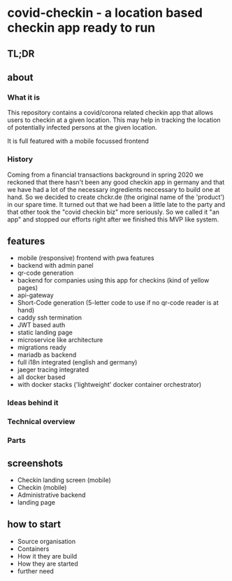 # covid-checkin - a location based checkin app ready to run

## TL;DR

## about

### What it is

This repository contains a covid/corona related checkin app that allows users to checkin at a given location.
This may help in tracking the location of potentially infected persons at the given location.

It is full featured with a mobile focussed frontend
### History

Coming from a financial transactions background in spring 2020 we reckoned that there hasn't been any good checkin app in germany and that we have had a lot of the necessary ingredients neccessary to build one at hand. So we decided to create chckr.de (the original name of the 'product') in our spare time. It turned out that we had been a little late to the party and that other took the "covid checkin biz" more seriously. So we called it "an app" and stopped our efforts right after we finished this MVP like system.

## features
* mobile (responsive) frontend with pwa features
* backend with admin panel
* qr-code generation
* backend for companies using this app for checkins (kind of yellow pages)
* api-gateway
* Short-Code generation (5-letter code to use if no qr-code reader is at hand)
* caddy ssh termination
* JWT based auth
* static landing page
* microservice like architecture
* migrations ready
* mariadb as backend
* full i18n integrated (english and germany)
* jaeger tracing integrated
* all docker based
* with docker stacks ('lightweight' docker container orchestrator)

### Ideas behind it

### Technical overview
### Parts

## screenshots

* Checkin landing screen (mobile)
* Checkin (mobile)
* Administrative backend
* landing page

## how to start

* Source organisation
* Containers
* How it they are build
* How they are started
* further need
